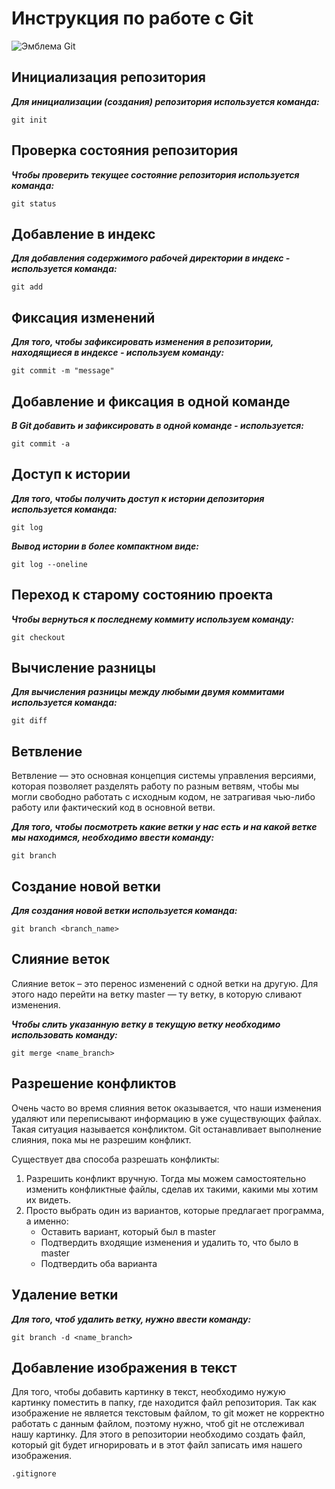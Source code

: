 # **Инструкция по работе с Git**

![Эмблема Git](Git.jpg)

## Инициализация репозитория 

***Для инициализации (создания) репозитория используется команда:***

    git init 

## Проверка состояния репозитория

***Чтобы проверить текущее состояние репозитория используется команда:***

    git status

## Добавление в индекс
***Для добавления содержимого рабочей директории в индекс - используется команда:***

    git add

## Фиксация изменений
***Для того, чтобы зафиксировать изменения в репозитории, находящиеся в индексе - используем команду:*** 

    git commit -m "message"

## Добавление и фиксация в одной команде
***В Git добавить и зафиксировать в одной команде - используется:***

    git commit -a

## Доступ к истории
***Для того, чтобы получить доступ к истории депозитория используется команда:***

    git log

 ***Вывод истории в более компактном виде:***


    git log --oneline

## Переход к старому состоянию проекта
***Чтобы вернуться к последнему коммиту используем команду:***

    git checkout

## Вычисление разницы
***Для вычисления разницы между любыми двумя коммитами используется команда:***

    git diff


## Ветвление
Ветвление — это основная концепция системы управления версиями, которая позволяет разделять работу по разным ветвям, чтобы мы могли свободно работать с исходным кодом, не затрагивая чью-либо работу или фактический код в основной ветви.

***Для того, чтобы посмотреть какие ветки у нас есть и на какой ветке мы находимся, необходимо ввести команду:***

    git branch

## Создание новой ветки
***Для создания новой ветки используется команда:***

    git branch <branch_name>


## Слияние веток

Слияние веток – это перенос изменений с одной ветки на другую. Для этого надо перейти на ветку master — ту ветку, в которую сливают изменения.

***Чтобы слить указанную ветку в текущую ветку необходимо использовать команду:***

    git merge <name_branch>


## Разрешение конфликтов
Очень часто во время слияния веток оказывается, что наши изменения удаляют или переписывают информацию в уже существующих файлах. Такая ситуация называется конфликтом. Git останавливает выполнение слияния, пока мы не разрешим конфликт.

 Существует два способа разрешать конфликты:
1. Разрешить конфликт вручную. Тогда мы можем самостоятельно изменить конфликтные файлы, сделав их такими, какими мы хотим их видеть.
2. Просто выбрать один из вариантов, которые предлагает программа, а именно:
     * Оставить вариант, который был в master
     * Подтвердить входящие изменения и удалить то, что было в master
     * Подтвердить оба варианта


## Удаление ветки 
***Для того, чтоб удалить ветку, нужно ввести команду:***

    git branch -d <name_branch>

## Добавление изображения в текст
Для того, чтобы добавить картинку в текст, необходимо нужую картинку поместить в папку, где находится файл репозитория. Так как изображение не является текстовым файлом, то git может не корректно работать с данным файлом, поэтому нужно, чтоб git не отслеживал нашу картинку. Для этого в репозитории необходимо создать файл, который git будет игнорировать и в этот файл записать имя нашего изображения. 

    .gitignore
